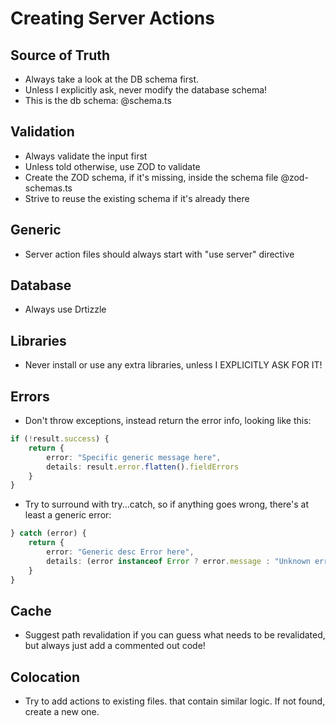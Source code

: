# Creating Server Actions

## Source of Truth

- Always take a look at the DB schema first.
- Unless I explicitly ask, never modify the database schema!
- This is the db schema: @schema.ts

## Validation

- Always validate the input first
- Unless told otherwise, use ZOD to validate
- Create the ZOD schema, if it's missing, inside the schema file @zod-schemas.ts
- Strive to reuse the existing schema if it's already there

## Generic

- Server action files should always start with "use server" directive

## Database

- Always use Drtizzle

## Libraries

- Never install or use any extra libraries, unless I EXPLICITLY ASK FOR IT!

## Errors

- Don't throw exceptions, instead return the error info, looking like this:

```ts
if (!result.success) {
    return {
        error: "Specific generic message here",
        details: result.error.flatten().fieldErrors
    }
}
```

- Try to surround with try...catch, so if anything goes wrong, there's at least a generic error:

```ts
} catch (error) {
    return {
        error: "Generic desc Error here",
        details: (error instanceof Error ? error.message : "Unknown error"),
    }
}
```

## Cache

- Suggest path revalidation if you can guess what needs to be revalidated, but always just add a commented
 out code!

## Colocation

- Try to add actions to existing files. that contain similar logic. If not found, create a new one.